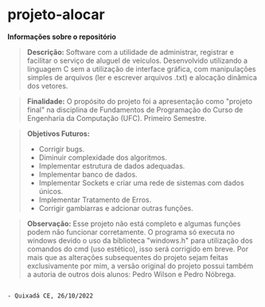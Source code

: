 # projeto-alocar
**Informações sobre o repositório**
> **Descrição:** Software com a utilidade de administrar, registrar e facilitar o serviço de aluguel de veículos. Desenvolvido utilizando a linguagem C sem a utilização
de interface gráfica, com manipulações simples de arquivos (ler e escrever arquivos .txt) e alocação dinâmica dos vetores.

> **Finalidade:** O propósito do projeto foi a apresentação como "projeto final" na disciplina de Fundamentos de Programação do Curso de Engenharia da Computação (UFC). Primeiro Semestre.

> **Objetivos Futuros:** 
> - Corrigir bugs.
> - Diminuir complexidade dos algoritmos.
> - Implementar estrutura de dados adequadas.
> - Implementar banco de dados.
> - Implementar Sockets e criar uma rede de sistemas com dados únicos.
> - Implementar Tratamento de Erros.
> - Corrigir gambiarras e adcionar outras funções.

> **Observação:** Esse projeto não está completo e algumas funções podem não funcionar corretamente. O programa só executa no windows devido o uso da biblioteca "windows.h" para utilização dos comandos do cmd (uso estético), isso será corrigido em breve. Por mais que as alterações subsequentes do projeto sejam feitas exclusivamente por mim, a versão original do projeto possui também a autoria de outros dois alunos: Pedro Wilson e Pedro Nóbrega.

                                                                                                          - Quixadá CE, 26/10/2022
